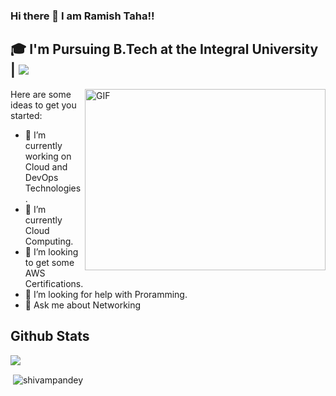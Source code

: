 ### Hi there 👋 I am Ramish Taha!!


## 🎓 I'm Pursuing B.Tech at the Integral University | ![](https://komarev.com/ghpvc/?username=ramishtaha&label=Profile%20views&color=0e75b6&style=flat)
<img align="right" alt="GIF" src="https://github.com/Gapur/Gapur/blob/master/coding.gif?raw=true" width="385" height="290" />

Here are some ideas to get you started:

- 🔭 I’m currently working on Cloud and DevOps Technologies.
- 🌱 I’m currently Cloud Computing.
- 👯 I’m looking to get some AWS Certifications.
- 🤔 I’m looking for help with Proramming.
- 💬 Ask me about Networking
## Github Stats
<img src = "https://github-readme-stats.vercel.app/api?username=ramishtaha&&show_icons=true&title_color=ffffff&icon_color=bb2acf&text_color=daf7dc&bg_color=151515" />
<p>&nbsp;<img align="center" src="https://github-readme-streak-stats.herokuapp.com/?user=saadahmadhere" alt="shivampandey" /></p>
